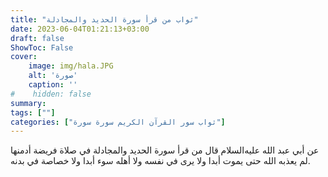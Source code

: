 ```yaml
---
title: "ثواب من قرأ سورة الحديد والمجادلة"
date: 2023-06-04T01:21:13+03:00
draft: false
ShowToc: False
cover:
    image: img/hala.JPG
    alt: 'صورة'
    caption: ''
#    hidden: false
summary: 
tags: [""]
categories: ["ثواب سور القرآن الكريم سورة سورة"]
---
```

عن أبي عبد الله عليه‌السلام قال
من قرأ سورة الحديد والمجادلة في صلاة فريضة أدمنها لم يعذبه الله حتى
يموت أبدا ولا يرى في نفسه ولا أهله سوء أبدا ولا خصاصة في بدنه.

